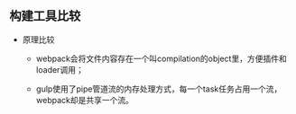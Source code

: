 ## 构建工具比较

* 原理比较

  - webpack会将文件内容存在一个叫compilation的object里，方便插件和loader调用；
  
  - gulp使用了pipe管道流的内存处理方式，每一个task任务占用一个流，webpack却是共享一个流。
